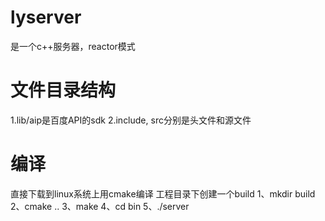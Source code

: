 # lyserver
是一个c++服务器，reactor模式
# 文件目录结构
1.lib/aip是百度API的sdk
2.include, src分别是头文件和源文件
# 编译
直接下载到linux系统上用cmake编译
工程目录下创建一个build
1、mkdir build
2、cmake ..
3、make
4、cd bin
5、./server
